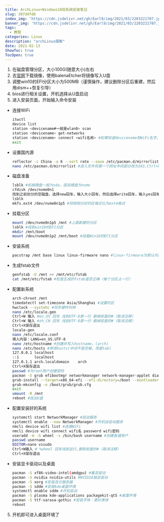 ```yaml
---
title: ArchLinux+Windows10双系统安装笔记
slug: 307d4fd8
index_img: 'https://cdn.jsdelivr.net/gh/Earl9/img/2021/03/2203221707.jpg'
banner_img: 'https://cdn.jsdelivr.net/gh/Earl9/img/2021/03/2203221707.jpg'
tags:
  - 教程
categories: Linux
description: "archLinux探索"
date: 2021-02-13
ShowToc: true
TocOpen: true
---
```


1. 在磁盘管理分区，大小100G(随意大小)左右
2. 去[官网](https://archlinux.org/)下载镜像，使用balenaEtcher将镜像写入U盘
3. 调整win10的EFI分区大小为500MB（谨慎操作，建议删除分区后重建，然后用dism++恢复引导）
4. bios进行相关设置，开机选择从U盘启动
5. 进入安装页面，开始输入命令安装

* 连接WiFi

  ~~~ bash
  itwctl
  device list
  station <devicename#一般是wlan0> scan
  station <devicename> get-networks
  station <devicename> connect <wifi名称> #如果知道devicename和WiFi名字,可以直接执行这一步
  exit
  ~~~

* 设置国内源

  ~~~ bash
  reflector -c China -a 6 --sort rate --save /etc/pacman.d/mirrorlist #使用reflector来获取速度最快的6个镜像并保存到mirrorlist文件中。或：
  nano /etc/pacman.d/mirrorlist #进入文件将第一个网址中间部分改为163,Ctrl+X保存#也可使用vim命令修改首先安装vim: pacman -S vim
  ~~~

* 磁盘准备

  ~~~bash
  lsblk #机械硬盘一般为sda，固态硬盘为nvme
  cfdisk /dev/nvme0n1
  找到之前划分的空磁盘，选择new回车，输入大小回车，然后选择write回车，输入yes回车，最后选择quit回车退出
  lsblk
  mkfs.ext4 /dev/nvme0n1p5 #将刚刚分好的区格式化为ext4格式
  ~~~

* 挂载分区

  ~~~bash
  mount /dev/nvme0n1p5 /mnt #上面新建的分区
  lsblk #找到win10的EFI分区
  mkdir /mnt/boot
  mount /dev/nvme0n1p2 /mnt/boot #挂载Win10的EFI分区
  ~~~

* 安装系统

  ~~~bash
  pacstrap /mnt base linux linux-firmware nano #linux-firmware为默认内核，推荐使用linux-lts
  ~~~

* 生成fstab文件

  ~~~bash
  genfstab -U /mnt >> /mnt/etc/fstab
  cat /mnt/etc/fstab #检查生成的fstab是否正确（每个分区占一行）
  ~~~

* 配置新系统

  ~~~bash
  arch-chroot /mnt
  timedatectl set-timezone Asia/Shanghai #设置时区
  hwclock --systohc #同步硬件时钟
  nano /etc/locale.gen
  Ctrl+W 输入 #en_US 回车 找到UTF-8那一行 删掉前面的#（取消注释）
  Ctrl+W 输入 #zh_CN 回车 找到UTF-8那一行 删掉前面的#（取消注释）
  Ctrl+X保存退出
  locale-gen
  nano /etc/locale.conf
  填入内容：LANG=en_US.UTF-8
  nano /etc/hostname #创建并写入hostname，(arch)
  nano /etc/hosts #修改hosts(中间不是空格，而是tab)
  127.0.0.1	localhost
  ::1		localhost
  127.0.1.1	arch.localdomain	arch
  Ctrl+X保存退出
  passwd #为root用户创建密码
  pacman -S grub efibootmgr networkmanager network-manager-applet dialog wireless_tools wpa_supplicant os-prober mtools dosfstools ntfs-3g base-devel linux-headers reflector git sudo #安装基本的包，使用grub引导，命令比较长，不要输错
  grub-install --target=x86_64-efi --efi-directory=/boot --bootloader-id=Arch
  grub-mkconfig -o /boot/grub/grub.cfg
  exit
  umount -R /mnt
  reboot #拔出U盘
  ~~~

* 配置安装好的系统

  ~~~bash
  systemctl start NetworkManager #启动服务
  systemctl enable --now NetworkManager #开机自启动服务
  nmcli device wifi list #连接WiFi
  nmcli device wifi connect wifi名 password wifi密码
  useradd -m -G wheel -s /bin/bash username #创建普通用户
  passwd username
  EDITOR=nano visudo
  Ctrl+W输入 # %wheel 回车找到这行,删除前面的#（取消注释）
  Ctrl+X保存退出
  ~~~

* 安装显卡驱动以及桌面

  ~~~bash
  pacman -S xf86-video-intel(amdgpu) #集显驱动
  pacman -S nvidia nvidia-utils #NVIDIA独显驱动
  pacman -S xorg #安装显示服务器
  pacman -S sddm #安装kde桌面环境
  systemctl enable sddm #开机启动
  pacman -S plasma kde-applications packagekit-qt5 #桌面环境
  pacman -S ttf-sarasa-gothic #安装字体：更纱黑体
  reboot
  ~~~

5. 开机即可进入桌面环境了

   

